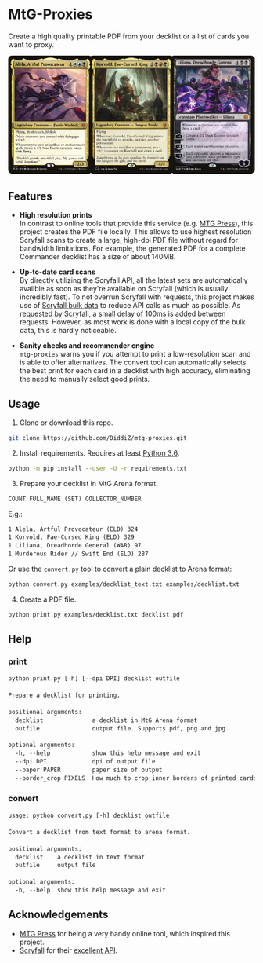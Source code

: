 # MtG-Proxies

Create a high quality printable PDF from your decklist or a list of cards you want to proxy.

![alt text](examples/decklist.png)

## Features

* **High resolution prints**  
In contrast to online tools that provide this service (e.g. [MTG Press](http://www.mtgpress.net/)), this project creates the PDF file locally.
This allows to use highest resolution Scryfall scans to create a large, high-dpi PDF file without regard for bandwidth limitations. For example, the generated PDF for a complete Commander decklist has a size of about 140MB.

* **Up-to-date card scans**  
By directly utilizing the Scryfall API, all the latest sets are automatically availble as soon as they're available on Scryfall (which is usually incredibly fast). To not overrun Scryfall with requests, this project makes use of [Scryfall bulk data](https://scryfall.com/docs/api/bulk-data) to reduce API calls as much as possible. As requested by Scryfall, a small delay of 100ms is added between requests. However, as most work is done with a local copy of the bulk data, this is hardly noticeable.

* **Sanity checks and recommender engine**  
`mtg-proxies` warns you if you attempt to print a low-resolution scan and is able to offer alternatives.
The convert tool can automatically selects the best print for each card in a decklist with high accuracy, eliminating the need to manually select good prints.

## Usage

1. Clone or download this repo.

```bash
git clone https://github.com/DiddiZ/mtg-proxies.git
```

2. Install requirements. Requires at least [Python 3.6](https://www.python.org/downloads/).

```bash
python -m pip install --user -U -r requirements.txt
```

3. Prepare your decklist in MtG Arena format.

```txt
COUNT FULL_NAME (SET) COLLECTOR_NUMBER
```

E.g.:

```txt
1 Alela, Artful Provocateur (ELD) 324
1 Korvold, Fae-Cursed King (ELD) 329
1 Liliana, Dreadhorde General (WAR) 97
1 Murderous Rider // Swift End (ELD) 287
```

Or use the `convert.py` tool to convert a plain decklist to Arena format:

```bash
python convert.py examples/decklist_text.txt examples/decklist.txt
```

4. Create a PDF file.

```bash
python print.py examples/decklist.txt decklist.pdf
```

## Help

### print

```txt
python print.py [-h] [--dpi DPI] decklist outfile

Prepare a decklist for printing.

positional arguments:
  decklist              a decklist in MtG Arena format
  outfile               output file. Supports pdf, png and jpg.

optional arguments:
  -h, --help            show this help message and exit
  --dpi DPI             dpi of output file
  --paper PAPER         paper size of output
  --border_crop PIXELS  How much to crop inner borders of printed cards
```

### convert

```txt
usage: python convert.py [-h] decklist outfile

Convert a decklist from text format to arena format.

positional arguments:
  decklist    a decklist in text format
  outfile     output file

optional arguments:
  -h, --help  show this help message and exit
```

## Acknowledgements

* [MTG Press](http://www.mtgpress.net/) for being a very handy online tool, which inspired this project.
* [Scryfall](https://scryfall.com/) for their [excellent API](https://scryfall.com/docs/api).
